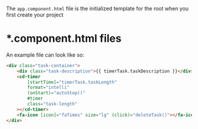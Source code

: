 The `app.component.html` file is the initialized template for the root when you first create your project

# *.component.html files

An example file can look like so:

```html
<div class="task-container">
	<div class="task-description">{{ timerTask.taskDescription }}</div>
	<cd-timer
		[startTime]="timerTask.taskLength"
		format="intelli"
		(onStart)="autoStop()"
		#timer
		class="task-length"
	></cd-timer>
	<fa-icon [icon]="faTimes" size="lg" (click)="deleteTask()"></fa-icon>
</div>
```